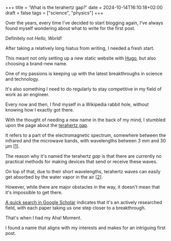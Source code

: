 +++
title = 'What is the terahertz gap?'
date = 2024-10-14T16:10:18+02:00
draft = false
tags = ["science", "physics"]
+++

Over the years, every time I've decided to start blogging again, I've always found myself wondering about what to 
write for the first post.

Definitely not _Hello, World_!

After taking a relatively long hiatus from writing, I needed a fresh start. 

This meant not only setting up a new static website with [Hugo](https://gohugo.io/), but also choosing a brand-new name.

One of my passions is keeping up with the latest breakthroughs in science and technology.

It's also something I need to do regularly to stay competitive in my field of work as an engineer.

Every now and then, I find myself in a Wikipedia rabbit hole, without knowing how I exactly got there.

With the thought of needing a new name in the back of my mind, I stumbled upon the page about the
[terahertz gap][1].

It refers to a part of the electromagnetic spectrum, somewhere between the infrared and the microwave bands, with 
wavelengths between 3 mm and 30 μm [[1]].

The reason why it's named the terahertz _gap_ is that there are currently no practical methods for making devices 
that send or receive these waves.

On top of that, due to their short wavelengths, terahertz waves can easily get absorbed by the water vapor in 
the air [[2]].

However, while there are major obstacles in the way, it doesn't mean that it's impossible to get there.

[A quick search in Google Scholar](https://scholar.google.com/scholar?hl=en&scisbd=1&as_sdt=0%2C5&q=%22terahertz+gap%22) 
indicates that it's an actively researched field, with each paper taking us one step closer to a breakthrough.

That's when I had my Aha! Moment. 

I found a name that aligns with my interests and makes for an intriguing first post.

[1]: https://en.wikipedia.org/wiki/Terahertz_radiation#Terahertz_gap
[2]: https://www.popsci.com/science/terahertz-waves-future-technologies/